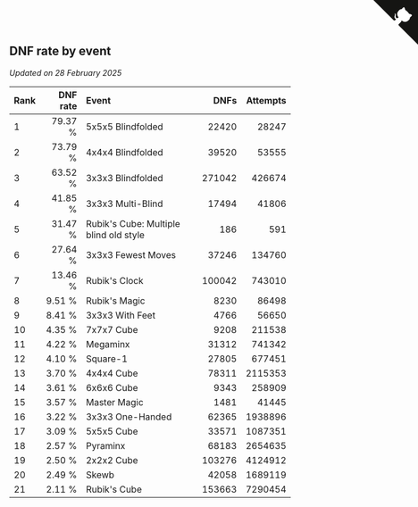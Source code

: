 ## DNF rate by event

*Updated on 28 February 2025*

| Rank | DNF rate | Event | DNFs | Attempts |
| :--- | ---: | :--- | ---: | ---: |
| 1 | 79.37 % | 5x5x5 Blindfolded | 22420 | 28247 |
| 2 | 73.79 % | 4x4x4 Blindfolded | 39520 | 53555 |
| 3 | 63.52 % | 3x3x3 Blindfolded | 271042 | 426674 |
| 4 | 41.85 % | 3x3x3 Multi-Blind | 17494 | 41806 |
| 5 | 31.47 % | Rubik's Cube: Multiple blind old style | 186 | 591 |
| 6 | 27.64 % | 3x3x3 Fewest Moves | 37246 | 134760 |
| 7 | 13.46 % | Rubik's Clock | 100042 | 743010 |
| 8 | 9.51 % | Rubik's Magic | 8230 | 86498 |
| 9 | 8.41 % | 3x3x3 With Feet | 4766 | 56650 |
| 10 | 4.35 % | 7x7x7 Cube | 9208 | 211538 |
| 11 | 4.22 % | Megaminx | 31312 | 741342 |
| 12 | 4.10 % | Square-1 | 27805 | 677451 |
| 13 | 3.70 % | 4x4x4 Cube | 78311 | 2115353 |
| 14 | 3.61 % | 6x6x6 Cube | 9343 | 258909 |
| 15 | 3.57 % | Master Magic | 1481 | 41445 |
| 16 | 3.22 % | 3x3x3 One-Handed | 62365 | 1938896 |
| 17 | 3.09 % | 5x5x5 Cube | 33571 | 1087351 |
| 18 | 2.57 % | Pyraminx | 68183 | 2654635 |
| 19 | 2.50 % | 2x2x2 Cube | 103276 | 4124912 |
| 20 | 2.49 % | Skewb | 42058 | 1689119 |
| 21 | 2.11 % | Rubik's Cube | 153663 | 7290454 |


<a href="https://github.com/JustinTimeCuber/wca_statistics" class="github-corner" aria-label="View source on Github"><svg width="80" height="80" viewBox="0 0 250 250" style="fill:#151513; color:#fff; position: absolute; top: 0; border: 0; right: 0;" aria-hidden="true"><path d="M0,0 L115,115 L130,115 L142,142 L250,250 L250,0 Z"></path><path d="M128.3,109.0 C113.8,99.7 119.0,89.6 119.0,89.6 C122.0,82.7 120.5,78.6 120.5,78.6 C119.2,72.0 123.4,76.3 123.4,76.3 C127.3,80.9 125.5,87.3 125.5,87.3 C122.9,97.6 130.6,101.9 134.4,103.2" fill="currentColor" style="transform-origin: 130px 106px;" class="octo-arm"></path><path d="M115.0,115.0 C114.9,115.1 118.7,116.5 119.8,115.4 L133.7,101.6 C136.9,99.2 139.9,98.4 142.2,98.6 C133.8,88.0 127.5,74.4 143.8,58.0 C148.5,53.4 154.0,51.2 159.7,51.0 C160.3,49.4 163.2,43.6 171.4,40.1 C171.4,40.1 176.1,42.5 178.8,56.2 C183.1,58.6 187.2,61.8 190.9,65.4 C194.5,69.0 197.7,73.2 200.1,77.6 C213.8,80.2 216.3,84.9 216.3,84.9 C212.7,93.1 206.9,96.0 205.4,96.6 C205.1,102.4 203.0,107.8 198.3,112.5 C181.9,128.9 168.3,122.5 157.7,114.1 C157.9,116.9 156.7,120.9 152.7,124.9 L141.0,136.5 C139.8,137.7 141.6,141.9 141.8,141.8 Z" fill="currentColor" class="octo-body"></path></svg></a><style>.github-corner:hover .octo-arm{animation:octocat-wave 560ms ease-in-out}@keyframes octocat-wave{0%,100%{transform:rotate(0)}20%,60%{transform:rotate(-25deg)}40%,80%{transform:rotate(10deg)}}@media (max-width:500px){.github-corner:hover .octo-arm{animation:none}.github-corner .octo-arm{animation:octocat-wave 560ms ease-in-out}}</style>
